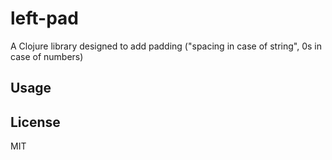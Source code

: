 # left-pad

A Clojure library designed to add padding ("spacing in case of string", 0s in case of numbers)

## Usage



## License

MIT
